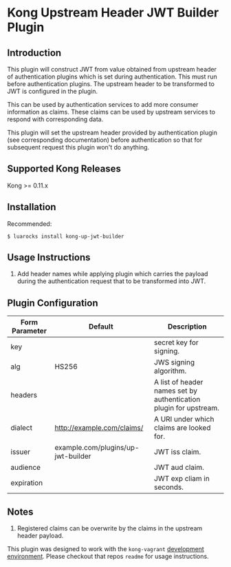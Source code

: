 # Kong Upstream Header JWT Builder Plugin

## Introduction
This plugin will construct JWT from value obtained from upstream header of authentication plugins which is set during authentication. This must run before authentication plugins. The upstream header to be transformed to JWT is configured in the plugin.

This can be used by authentication services to add more consumer information as claims. These claims can be used by upstream services to respond with corresponding data.

This plugin will set the upstream header provided by authentication plugin (see corresponding documentation) before authentication so that for subsequent request this plugin won't do anything.

## Supported Kong Releases
Kong >= 0.11.x

## Installation
Recommended:
```
$ luarocks install kong-up-jwt-builder
```

## Usage Instructions
1. Add header names while applying plugin which carries the payload during the authentication request that to be transformed into JWT.

## Plugin Configuration
Form Parameter | Default | Description
-------------- |---------|------------
key            |         | secret key for signing.
alg            | HS256   | JWS signing algorithm.
headers        |         | A list of header names set by authentication plugin for upstream.
dialect        |http://example.com/claims/| A URI under which claims are looked for.
issuer         |example.com/plugins/up-jwt-builder| JWT iss claim.
audience       |         | JWT aud claim.
expiration     |         | JWT exp cliam in seconds.

## Notes
1. Registered claims can be overwrite by the claims in the upstream header payload.

This plugin was designed to work with the `kong-vagrant` 
[development environment](https://github.com/Mashape/kong-vagrant). Please
checkout that repos `readme` for usage instructions.
